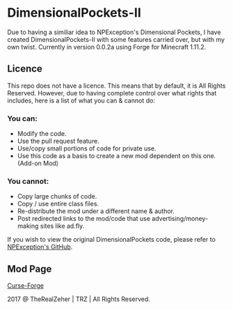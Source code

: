 DimensionalPockets-II
===================
Due to having a similiar idea to NPException's Dimensional Pockets, I have created DimensionalPockets-II with some features carried over, but with my own twist. Currently in version 0.0.2a using Forge for Minecraft 1.11.2.

## Licence
This repo does not have a licence. This means that by default, it is All Rights Reserved. However, due to having complete control over what rights that includes, here is a list of what you can & cannot do:

### You can:
- Modify the code.
- Use the pull request feature.
- Use/copy small portions of code for private use.
- Use this code as a basis to create a new mod dependent on this one. (Add-on Mod)

### You cannot:
- Copy large chunks of code.
- Copy / use entire class files.
- Re-distribute the mod under a different name & author.
- Post redirected links to the mod/code that use advertising/money-making sites like ad.fly.

If you wish to view the original DimensionalPockets code, please refer to [NPException's GitHub](https://github.com/NPException/Dimensional-Pockets).

## Mod Page
[Curse-Forge](https://minecraft.curseforge.com/projects/dimensional-pockets-ii)

2017 @ TheRealZeher | TRZ | All Rights Reserved.
